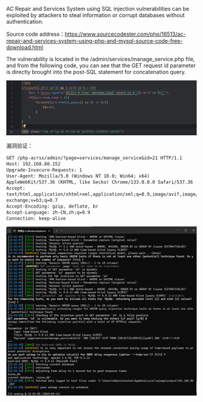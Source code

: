 

AC Repair and Services System using SQL injection vulnerabilities can be exploited by attackers to steal information or corrupt databases without authentication.



Source code address：https://www.sourcecodester.com/php/16513/ac-repair-and-services-system-using-php-and-mysql-source-code-free-download.html



The vulnerability is located in the /admin/services/manage_service.php file, and from the following code, you can see that the GET request id parameter is directly brought into the post-SQL statement for concatenation query.

![image-20250313225345398](images\image-20250313225345398.png)



漏洞验证：

```
GET /php-acrss/admin/?page=services/manage_service&id=21 HTTP/1.1
Host: 192.168.80.152
Upgrade-Insecure-Requests: 1
User-Agent: Mozilla/5.0 (Windows NT 10.0; Win64; x64) AppleWebKit/537.36 (KHTML, like Gecko) Chrome/133.0.0.0 Safari/537.36
Accept: text/html,application/xhtml+xml,application/xml;q=0.9,image/avif,image/webp,image/apng,*/*;q=0.8,application/signed-exchange;v=b3;q=0.7
Accept-Encoding: gzip, deflate, br
Accept-Language: zh-CN,zh;q=0.9
Connection: keep-alive

```

![image-20250313225408095](images\image-20250313225408095.png)





































